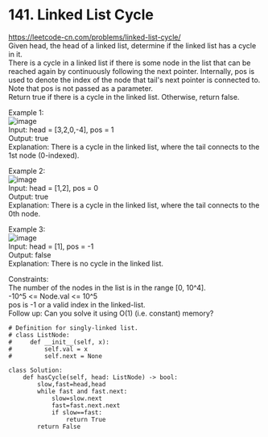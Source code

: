 # 141. Linked List Cycle
https://leetcode-cn.com/problems/linked-list-cycle/  
Given head, the head of a linked list, determine if the linked list has a cycle in it.  
There is a cycle in a linked list if there is some node in the list that can be reached again by continuously following the next pointer. Internally, pos is used to denote the index of the node that tail's next pointer is connected to. Note that pos is not passed as a parameter.  
Return true if there is a cycle in the linked list. Otherwise, return false.    

Example 1:  
![image](https://user-images.githubusercontent.com/60777462/155044988-b1db812f-9315-49c6-8689-e7ff4b49223c.png)  
Input: head = [3,2,0,-4], pos = 1   
Output: true  
Explanation: There is a cycle in the linked list, where the tail connects to the 1st node (0-indexed).  

Example 2:  
![image](https://user-images.githubusercontent.com/60777462/155045011-ca558e97-5a86-446b-9f2e-dcbae870bc1f.png)  
Input: head = [1,2], pos = 0  
Output: true  
Explanation: There is a cycle in the linked list, where the tail connects to the 0th node.  

Example 3:  
![image](https://user-images.githubusercontent.com/60777462/155045046-22753d34-4a56-426f-98af-8d2755ef2117.png)  
Input: head = [1], pos = -1  
Output: false  
Explanation: There is no cycle in the linked list.  

Constraints:  
The number of the nodes in the list is in the range [0, 10^4].  
-10^5 <= Node.val <= 10^5  
pos is -1 or a valid index in the linked-list.  
Follow up: Can you solve it using O(1) (i.e. constant) memory?  

``` python3
# Definition for singly-linked list.
# class ListNode:
#     def __init__(self, x):
#         self.val = x
#         self.next = None

class Solution:
    def hasCycle(self, head: ListNode) -> bool:
        slow,fast=head,head
        while fast and fast.next:
            slow=slow.next
            fast=fast.next.next
            if slow==fast:
                return True
        return False
```

